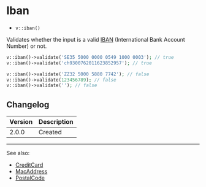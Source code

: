 # Iban

- `v::iban()`

Validates whether the input is a valid [IBAN][] (International Bank Account
Number) or not.

```php
v::iban()->validate('SE35 5000 0000 0549 1000 0003'); // true
v::iban()->validate('ch9300762011623852957'); // true

v::iban()->validate('ZZ32 5000 5880 7742'); // false
v::iban()->validate(123456789); // false
v::iban()->validate(''); // false
```

## Changelog

Version | Description
--------|-------------
  2.0.0 | Created

***
See also:

- [CreditCard](CreditCard.md)
- [MacAddress](MacAddress.md)
- [PostalCode](PostalCode.md)

[IBAN]: https://en.wikipedia.org/wiki/International_Bank_Account_Number

